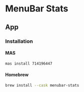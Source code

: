 # MenuBar Stats

## App

### Installation

#### MAS

```sh
mas install 714196447
```

#### Homebrew

```sh
brew install --cask menubar-stats
```
